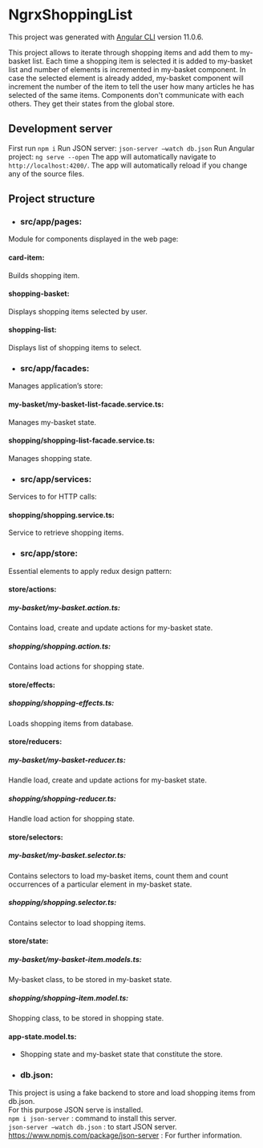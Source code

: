 # NgrxShoppingList

This project was generated with [Angular CLI](https://github.com/angular/angular-cli) version 11.0.6.

This project allows to iterate through shopping items and add them to my-basket list. 
Each time a shopping item is selected it is added to my-basket list and number of elements is incremented in my-basket component. 
In case the selected element is already added, my-basket component will increment the number of the item to tell the user how many articles he has selected of the same items.
Components don't communicate with each others. They get their states from the global store. 

## Development server

First run `npm i`
Run JSON server: `json-server –watch db.json` 
Run Angular project: `ng serve --open`
The app will automatically navigate to `http://localhost:4200/`. 
The app will automatically reload if you change any of the source files.

## Project structure

- ### src/app/pages: <br />
Module for components displayed in the web page: <br />
#### card-item: 
Builds shopping item. <br />
#### shopping-basket: 
Displays shopping items selected by user. <br />
#### shopping-list:
Displays list of shopping items to select. <br />
- ### src/app/facades: <br />
Manages application’s store: <br />
#### my-basket/my-basket-list-facade.service.ts:
   Manages my-basket state. <br />
#### shopping/shopping-list-facade.service.ts: 
   Manages shopping state.  <br />
- ### src/app/services: <br />
Services to for HTTP calls: <br />
  #### shopping/shopping.service.ts:
   Service to retrieve shopping items. <br />
- ### src/app/store: <br />
Essential elements to apply redux design pattern: <br />
  #### store/actions:  <br />
##### my-basket/my-basket.action.ts: 
Contains load, create and update actions for my-basket state. <br />
##### shopping/shopping.action.ts: 
Contains load actions for shopping state. <br />
#### store/effects:  <br />
##### shopping/shopping-effects.ts: 
Loads shopping items from database. <br />
#### store/reducers: <br />
##### my-basket/my-basket-reducer.ts: 
Handle load, create and update actions for my-basket state.<br />
##### shopping/shopping-reducer.ts: 
Handle load action for shopping state.<br />
#### store/selectors: <br />
##### my-basket/my-basket.selector.ts: 
Contains selectors to load my-basket items, count them and count occurrences of a particular element in my-basket state. <br />
##### shopping/shopping.selector.ts:
Contains selector to load shopping items. <br />
 #### store/state: <br />
##### my-basket/my-basket-item.models.ts: 
My-basket class, to be stored in my-basket state. <br />
##### shopping/shopping-item.model.ts:
Shopping class, to be stored in shopping state. <br />
#### app-state.model.ts: 
- Shopping state and my-basket state that constitute the store. <br />

- ### db.json: 
This project is using a fake backend to store and load shopping items from db.json. <br />
For this purpose JSON serve is installed. <br />
`npm i json-server` : command to install this server. <br />
`json-server –watch db.json` : to start JSON server. <br />
https://www.npmjs.com/package/json-server : For further information.
